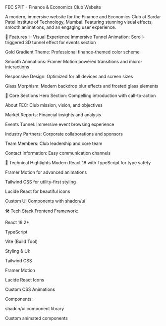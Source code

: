 FEC SPIT - Finance & Economics Club Website


A modern, immersive website for the Finance and Economics Club at Sardar Patel Institute of Technology, Mumbai. Featuring stunning visual effects, smooth animations, and an engaging user experience.

🌟 Features
✨ Visual Experience
Immersive Tunnel Animation: Scroll-triggered 3D tunnel effect for events section

Gold Gradient Theme: Professional finance-themed color scheme

Smooth Animations: Framer Motion powered transitions and micro-interactions

Responsive Design: Optimized for all devices and screen sizes

Glass Morphism: Modern backdrop blur effects and frosted glass elements

🎯 Core Sections
Hero Section: Compelling introduction with call-to-action

About FEC: Club mission, vision, and objectives

Market Reports: Financial insights and analysis

Events Tunnel: Immersive event browsing experience

Industry Partners: Corporate collaborations and sponsors

Team Members: Club leadership and core team

Contact Information: Easy communication channels

🚀 Technical Highlights
Modern React 18 with TypeScript for type safety

Framer Motion for advanced animations

Tailwind CSS for utility-first styling

Lucide React for beautiful icons

Custom UI Components with shadcn/ui

🛠 Tech Stack
Frontend Framework:

React 18.2+

TypeScript

Vite (Build Tool)

Styling & UI:

Tailwind CSS

Framer Motion

Lucide React Icons

Custom CSS Animations

Components:

shadcn/ui component library

Custom animated components